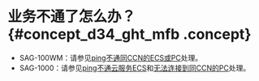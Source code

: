 # 业务不通了怎么办？ {#concept_d34_ght_mfb .concept}

-   SAG-100WM：请参见[ping不通同CCN的ECS或PC](intl.zh-CN/智能接入网关硬件版/故障处理/设备和云的连通性故障（SAG-100WM）/ping不通同CEN的ECS或同CCN的PC.md#)处理。
-   SAG-1000：请参见[ping不通云服务ECS](intl.zh-CN/智能接入网关硬件版/故障处理/设备和云的连通性故障（SAG-1000）/ping不通云服务ECS.md#)和[无法连接到同CCN的PC](intl.zh-CN/智能接入网关硬件版/故障处理/设备和云的连通性故障（SAG-1000）/无法连接本地客户端.md#)处理。

